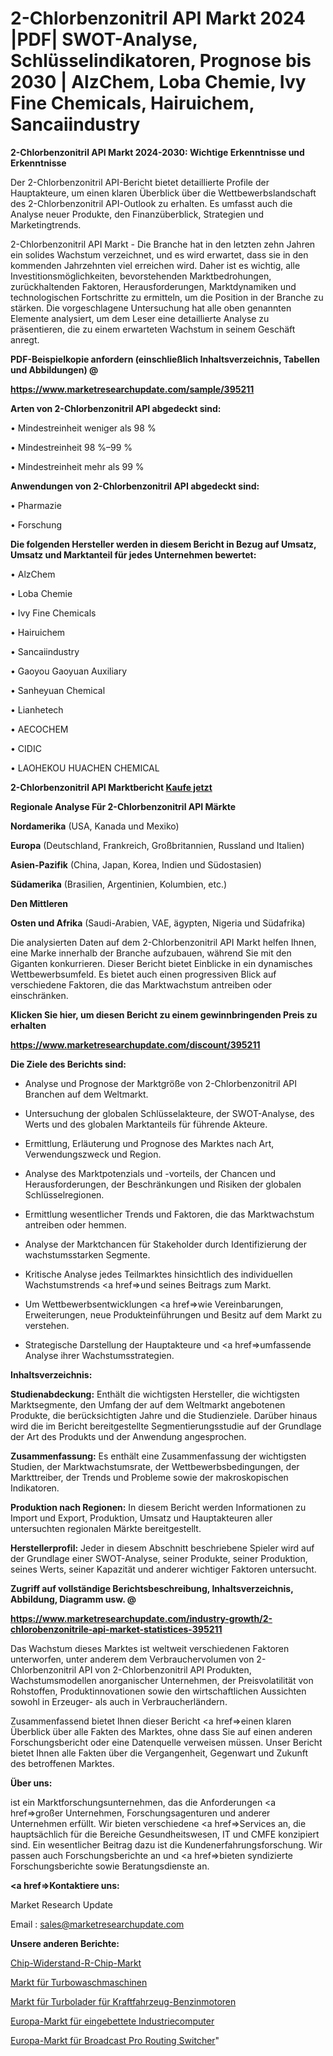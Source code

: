 # 2-Chlorbenzonitril API Markt 2024 |PDF| SWOT-Analyse, Schlüsselindikatoren, Prognose bis 2030 | AlzChem, Loba Chemie, Ivy Fine Chemicals, Hairuichem, Sancaiindustry

<strong>2-Chlorbenzonitril API Markt 2024-2030: Wichtige Erkenntnisse und Erkenntnisse</strong>

Der 2-Chlorbenzonitril API-Bericht bietet detaillierte Profile der Hauptakteure, um einen klaren Überblick über die Wettbewerbslandschaft des 2-Chlorbenzonitril API-Outlook zu erhalten. Es umfasst auch die Analyse neuer Produkte, den Finanzüberblick, Strategien und Marketingtrends.

2-Chlorbenzonitril API Markt - Die Branche hat in den letzten zehn Jahren ein solides Wachstum verzeichnet, und es wird erwartet, dass sie in den kommenden Jahrzehnten viel erreichen wird. Daher ist es wichtig, alle Investitionsmöglichkeiten, bevorstehenden Marktbedrohungen, zurückhaltenden Faktoren, Herausforderungen, Marktdynamiken und technologischen Fortschritte zu ermitteln, um die Position in der Branche zu stärken. Die vorgeschlagene Untersuchung hat alle oben genannten Elemente analysiert, um dem Leser eine detaillierte Analyse zu präsentieren, die zu einem erwarteten Wachstum in seinem Geschäft anregt.



<strong><b>PDF-Beispielkopie anfordern (einschließlich Inhaltsverzeichnis, Tabellen und Abbildungen) @ </b></strong>

<strong><a href=https://www.marketresearchupdate.com/sample/395211>

<strong>https://www.marketresearchupdate.com/sample/395211</u></a></strong></strong>



<strong>Arten von 2-Chlorbenzonitril API abgedeckt sind:</strong>

• Mindestreinheit weniger als 98 %

• Mindestreinheit 98 %–99 %

• Mindestreinheit mehr als 99 %



<strong>Anwendungen von 2-Chlorbenzonitril API abgedeckt sind:</strong>

• Pharmazie

• Forschung



<strong>Die folgenden Hersteller werden in diesem Bericht in Bezug auf Umsatz, Umsatz und Marktanteil für jedes Unternehmen bewertet:</strong>

• AlzChem

• Loba Chemie

• Ivy Fine Chemicals

• Hairuichem

• Sancaiindustry

• Gaoyou Gaoyuan Auxiliary

• Sanheyuan Chemical

• Lianhetech

• AECOCHEM

• CIDIC

• LAOHEKOU HUACHEN CHEMICAL



<strong>2-Chlorbenzonitril API Marktbericht <a href=https://www.marketresearchupdate.com/buynow/395211>Kaufe jetzt</a></strong>



<strong>Regionale Analyse Für 2-Chlorbenzonitril API Märkte</strong>



<strong>Nordamerika</strong> (USA, Kanada und Mexiko)



<strong>Europa</strong> (Deutschland, Frankreich, Großbritannien, Russland und Italien)



<strong>Asien-Pazifik</strong> (China, Japan, Korea, Indien und Südostasien)



<strong>Südamerika</strong> (Brasilien, Argentinien, Kolumbien, etc.)



<strong>Den Mittleren</strong> 

<strong>Osten und Afrika</strong> (Saudi-Arabien, VAE, ägypten, Nigeria und Südafrika)

Die analysierten Daten auf dem 2-Chlorbenzonitril API Markt helfen Ihnen, eine Marke innerhalb der Branche aufzubauen, während Sie mit den Giganten konkurrieren. Dieser Bericht bietet Einblicke in ein dynamisches Wettbewerbsumfeld. Es bietet auch einen progressiven Blick auf verschiedene Faktoren, die das Marktwachstum antreiben oder einschränken.



<strong>Klicken Sie hier, um diesen Bericht zu einem gewinnbringenden Preis zu erhalten
</strong>

<strong><a href=https://www.marketresearchupdate.com/discount/395211>https://www.marketresearchupdate.com/discount/395211</b></u></strong></a>



<strong>Die Ziele des Berichts sind:</strong>

- Analyse und Prognose der Marktgröße von 2-Chlorbenzonitril API Branchen auf dem Weltmarkt.

- Untersuchung der globalen Schlüsselakteure, der SWOT-Analyse, des Werts und des globalen Marktanteils für führende Akteure.

- Ermittlung, Erläuterung und Prognose des Marktes nach Art, Verwendungszweck und Region.

- Analyse des Marktpotenzials und -vorteils, der Chancen und Herausforderungen, der Beschränkungen und Risiken der globalen Schlüsselregionen.

- Ermittlung wesentlicher Trends und Faktoren, die das Marktwachstum antreiben oder hemmen.

- Analyse der Marktchancen für Stakeholder durch Identifizierung der wachstumsstarken Segmente.

- Kritische Analyse jedes Teilmarktes hinsichtlich des individuellen Wachstumstrends <a href=>und</a> seines Beitrags zum Markt.

- Um Wettbewerbsentwicklungen <a href=>wie</a> Vereinbarungen, Erweiterungen, neue Produkteinführungen und Besitz auf dem Markt zu verstehen.

- Strategische Darstellung der Hauptakteure und <a href=>umfas</a>sende Analyse ihrer Wachstumsstrategien.



<strong>Inhaltsverzeichnis:</strong>



<strong>Studienabdeckung:</strong> Enthält die wichtigsten Hersteller, die wichtigsten Marktsegmente, den Umfang der auf dem Weltmarkt angebotenen Produkte, die berücksichtigten Jahre und die Studienziele. Darüber hinaus wird die im Bericht bereitgestellte Segmentierungsstudie auf der Grundlage der Art des Produkts und der Anwendung angesprochen.



<strong>Zusammenfassung:</strong> Es enthält eine Zusammenfassung der wichtigsten Studien, der Marktwachstumsrate, der Wettbewerbsbedingungen, der Markttreiber, der Trends und Probleme sowie der makroskopischen Indikatoren.



<strong>Produktion nach Regionen:</strong> In diesem Bericht werden Informationen zu Import und Export, Produktion, Umsatz und Hauptakteuren aller untersuchten regionalen Märkte bereitgestellt.



<strong>Herstellerprofil:</strong> Jeder in diesem Abschnitt beschriebene Spieler wird auf der Grundlage einer SWOT-Analyse, seiner Produkte, seiner Produktion, seines Werts, seiner Kapazität und anderer wichtiger Faktoren untersucht.



<strong><b>Zugriff auf vollständige Berichtsbeschreibung, Inhaltsverzeichnis, Abbildung, Diagramm usw. @ </b></strong>

<strong><a href=https://www.marketresearchupdate.com/industry-growth/2-chlorobenzonitrile-api-market-statistices-395211>https://www.marketresearchupdate.com/industry-growth/2-chlorobenzonitrile-api-market-statistices-395211</a></strong>

Das Wachstum dieses Marktes ist weltweit verschiedenen Faktoren unterworfen, unter anderem dem Verbrauchervolumen von 2-Chlorbenzonitril API von 2-Chlorbenzonitril API Produkten, Wachstumsmodellen anorganischer Unternehmen, der Preisvolatilität von Rohstoffen, Produktinnovationen sowie den wirtschaftlichen Aussichten sowohl in Erzeuger- als auch in Verbraucherländern.

Zusammenfassend bietet Ihnen dieser Bericht <a href=>einen</a> klaren Überblick über alle Fakten des Marktes, ohne dass Sie auf einen anderen Forschungsbericht oder eine Datenquelle verweisen müssen. Unser Bericht bietet Ihnen alle Fakten über die Vergangenheit, Gegenwart und Zukunft des betroffenen Marktes.



<strong>Über uns:</strong>

 ist ein Marktforschungsunternehmen, das die Anforderungen <a href=>großer</a> Unternehmen, Forschungsagenturen und anderer Unternehmen erfüllt. Wir bieten verschiedene <a href=>Services</a> an, die hauptsächlich für die Bereiche Gesundheitswesen, IT und CMFE konzipiert sind. Ein wesentlicher Beitrag dazu ist die Kundenerfahrungsforschung. Wir passen auch Forschungsberichte an und <a href=>bieten</a> syndizierte Forschungsberichte sowie Beratungsdienste an.



<strong><a href=>Kontaktiere uns:</a></strong>

Market Research Update

Email : sales@marketresearchupdate.com



<strong>Unsere anderen Berichte:</strong>

<a href=https://www.linkedin.com/pulse/chip-resistor-r-chip-market-size-region-outlook-statistic>Chip-Widerstand-R-Chip-Markt</a>

<a href=https://www.linkedin.com/pulse/turbo-washing-machine-market-top-leading-vendors-siemens>Markt für Turbowaschmaschinen</a>

<a href=https://www.linkedin.com/pulse/automotive-gasoline-engine-turbocharger-market-report>Markt für Turbolader für Kraftfahrzeug-Benzinmotoren</a>

<a href=https://www.linkedin.com/pulse/europe-embedded-industrial-computer-market-2023>Europa-Markt für eingebettete Industriecomputer</a>

<a href=https://www.linkedin.com/pulse/europe-broadcast-pro-routing-switchers-market>Europa-Markt für Broadcast Pro Routing Switcher</a>"
